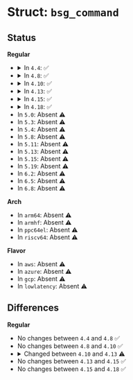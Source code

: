 # Struct: <code>bsg_command</code>

## Status
<b>Regular</b>
<ul>
<li>
<details>
<summary>In <code>4.4</code>: ✅</summary>

```c
struct bsg_command {
    struct bsg_device *bd;
    struct list_head list;
    struct request *rq;
    struct bio *bio;
    struct bio *bidi_bio;
    int err;
    struct sg_io_v4 hdr;
    char sense[96];
};
```
</details>
</li>
<li>
<details>
<summary>In <code>4.8</code>: ✅</summary>

```c
struct bsg_command {
    struct bsg_device *bd;
    struct list_head list;
    struct request *rq;
    struct bio *bio;
    struct bio *bidi_bio;
    int err;
    struct sg_io_v4 hdr;
    char sense[96];
};
```
</details>
</li>
<li>
<details>
<summary>In <code>4.10</code>: ✅</summary>

```c
struct bsg_command {
    struct bsg_device *bd;
    struct list_head list;
    struct request *rq;
    struct bio *bio;
    struct bio *bidi_bio;
    int err;
    struct sg_io_v4 hdr;
    char sense[96];
};
```
</details>
</li>
<li>
<details>
<summary>In <code>4.13</code>: ✅</summary>

```c
struct bsg_command {
    struct bsg_device *bd;
    struct list_head list;
    struct request *rq;
    struct bio *bio;
    struct bio *bidi_bio;
    int err;
    struct sg_io_v4 hdr;
};
```
</details>
</li>
<li>
<details>
<summary>In <code>4.15</code>: ✅</summary>

```c
struct bsg_command {
    struct bsg_device *bd;
    struct list_head list;
    struct request *rq;
    struct bio *bio;
    struct bio *bidi_bio;
    int err;
    struct sg_io_v4 hdr;
};
```
</details>
</li>
<li>
<details>
<summary>In <code>4.18</code>: ✅</summary>

```c
struct bsg_command {
    struct bsg_device *bd;
    struct list_head list;
    struct request *rq;
    struct bio *bio;
    struct bio *bidi_bio;
    int err;
    struct sg_io_v4 hdr;
};
```
</details>
</li>
<li>
In <code>5.0</code>: Absent ⚠️
</li>
<li>
In <code>5.3</code>: Absent ⚠️
</li>
<li>
In <code>5.4</code>: Absent ⚠️
</li>
<li>
In <code>5.8</code>: Absent ⚠️
</li>
<li>
In <code>5.11</code>: Absent ⚠️
</li>
<li>
In <code>5.13</code>: Absent ⚠️
</li>
<li>
In <code>5.15</code>: Absent ⚠️
</li>
<li>
In <code>5.19</code>: Absent ⚠️
</li>
<li>
In <code>6.2</code>: Absent ⚠️
</li>
<li>
In <code>6.5</code>: Absent ⚠️
</li>
<li>
In <code>6.8</code>: Absent ⚠️
</li>
</ul>
<b>Arch</b>
<ul>
<li>
In <code>arm64</code>: Absent ⚠️
</li>
<li>
In <code>armhf</code>: Absent ⚠️
</li>
<li>
In <code>ppc64el</code>: Absent ⚠️
</li>
<li>
In <code>riscv64</code>: Absent ⚠️
</li>
</ul>
<b>Flavor</b>
<ul>
<li>
In <code>aws</code>: Absent ⚠️
</li>
<li>
In <code>azure</code>: Absent ⚠️
</li>
<li>
In <code>gcp</code>: Absent ⚠️
</li>
<li>
In <code>lowlatency</code>: Absent ⚠️
</li>
</ul>

## Differences
<b>Regular</b>
<ul>
<li>
No changes between <code>4.4</code> and <code>4.8</code> ✅
</li>
<li>
No changes between <code>4.8</code> and <code>4.10</code> ✅
</li>
<li>
<details>
<summary>Changed between <code>4.10</code> and <code>4.13</code> ⚠️</summary>
<ul>
<li>
<b>Field removed. </b>
<code>char sense[96]</code>
</li>
</ul>
</details>
</li>
<li>
No changes between <code>4.13</code> and <code>4.15</code> ✅
</li>
<li>
No changes between <code>4.15</code> and <code>4.18</code> ✅
</li>
</ul>
